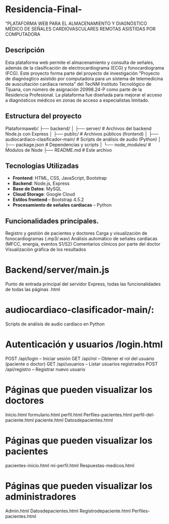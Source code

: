 # Residencia-Final-
“PLATAFORMA WEB PARA EL ALMACENAMIENTO Y DIAGNÓSTICO MÉDICO DE SEÑALES CARDIOVASCULARES REMOTAS ASISTIDAS POR COMPUTADORA
## Descripción
Esta plataforma web permite el almacenamiento y consulta de señales, además de la clasificación de electrocardiograma (ECG) y fonocardiograma (FCG). Este proyecto forma parte del proyecto de investigación "Proyecto de diagnósgtico asistido por computadora para un sistema de telemedicina de auscultación cardiaca remota" del TecNM Instituto Tecnológico de Tijuana, con número de asignación 20998.24-P como parte de la Residencia Profesional. La plataforma fue diseñada para mejorar el acceso a diagnósticos médicos en zonas de acceso a especialistas limitado.

## Estructura del proyecto
Plataformaweb/
├── backend/
│ ├── server/ # Archivos del backend Node.js con Express
│ ├── public/ # Archivos públicos (frontend)
│ ├── audiocardiaco-clasificador-main/ # Scripts de análisis de audio (Python)
│ ├── package.json # Dependencias y scripts
│ └── node_modules/ # Módulos de Node
├── README.md # Este archivo

## Tecnologías Utilizadas

- **Frontend**: HTML, CSS, JavaScript, Bootstrap
- **Backend**: Node.js, Express
- **Base de Datos**: MySQL
- **Cloud Storage**: Google Cloud
- **Estilos frontend** –  Bootstrap 4.5.2
- **Procesamiento de señales cardíacas** – Python
  
## Funcionalidades principales.
Registro y gestión de pacientes y doctores
Carga y visualización de fonocardiogramas (.mp3/.wav)
Análisis automático de señales cardíacas (MFCC, energía, eventos S1/S2)
Comentarios clínicos por parte del doctor
Visualización gráfica de los resultados

# Backend/server/main.js
Punto de entrada principal del servidor Express, todas las funcionalidades de todas las páginas .html

# audiocardiaco-clasificador-main/: 
Scripts de análisis de audio cardíaco en Python

# Autenticación y usuarios /login.html
POST /api/login – Iniciar sesión
GET /api/rol – Obtener el rol del usuario (paciente o doctor)
GET /api/usuarios – Listar usuarios registrados
POST /api/registro – Registrar nuevo usuario

# Páginas que pueden visualizar los doctores
Inicio.html
formulario.html
perfil.html
Perfiles-pacientes.html
perfil-del-paciente.html
paciente.html
Datosdepacientes.html

# Páginas que pueden visualizar los pacientes
pacientes-inicio.html
mi-perfil.html
Respuestas-medicos.html

# Páginas que pueden visualizar los administradores
Admin.html
Datosdepacientes.html
Registrodepaciente.html
Perfiles-pacientes.html
